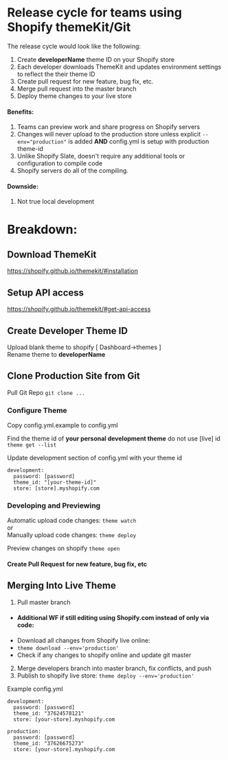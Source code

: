 # Release cycle for teams using Shopify themeKit/Git
The release cycle would look like the following:  

1. Create **developerName** theme ID on your Shopify store  
2. Each developer downloads ThemeKit and updates environment settings to reflect the their theme ID  
3. Create pull request for new feature, bug fix, etc.  
4. Merge pull request into the master branch  
5. Deploy theme changes to your live store  

#### Benefits:  
1. Teams can preview work and share progress on Shopify servers
2. Changes will never upload to the production store unless explicit `--env="production"` is added **AND** config.yml is setup with production theme-id  
3. Unlike Shopify Slate, doesn't require any additional tools or configuration to compile code
4. Shopify servers do all of the compiling.

#### Downside:  
1. Not true local development


# Breakdown:
## Download ThemeKit
https://shopify.github.io/themekit/#installation

## Setup API access
https://shopify.github.io/themekit/#get-api-access

## Create Developer Theme ID
Upload blank theme to shopify [ Dashboard->themes ]  
Rename theme to **developerName**  


## Clone Production Site from Git
Pull Git Repo
`git clone ...`  

### Configure Theme
Copy config.yml.example to config.yml

Find the theme id of **your personal development theme** do not use [live] id  
`theme get --list`  
  
Update development section of config.yml with your theme id  
```
development:
  password: [password]
  theme_id: "[your-theme-id]"
  store: [store].myshopify.com
```

### Developing and Previewing
Automatic upload code changes:
`theme watch`  
or  
Manually upload code changes:
`theme deploy`  

Preview changes on shopify
`theme open`

#### Create Pull Request for new feature, bug fix, etc



## Merging Into Live Theme
1. Pull master branch  
  * #### Additional WF if still editing using Shopify.com instead of only via code:
  * Download all changes from Shopify live online:
  * `theme download --env='production'`
  * Check if any changes to shopify online and update git master
2. Merge developers branch into master branch, fix conflicts, and push
3. Publish to shopify live store:
`theme deploy --env='production'`



Example config.yml
```
development:
  password: [password]
  theme_id: "37624578121"
  store: [your-store].myshopify.com

production:
  password: [password]
  theme_id: "37626675273"
  store: [your-store].myshopify.com
```
